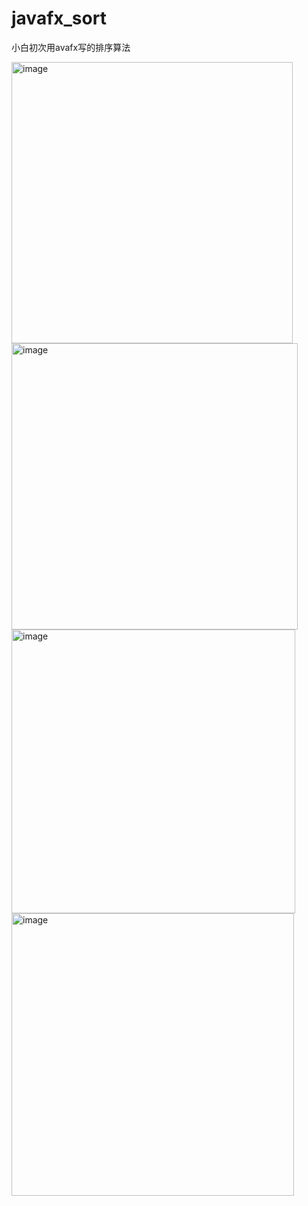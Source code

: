 # javafx_sort

小白初次用avafx写的排序算法

<img width="450" alt="image" src="https://user-images.githubusercontent.com/78899028/152916812-94c621fd-a22b-4e63-8c4a-c74952ba8368.png">

<img width="458" alt="image" src="https://user-images.githubusercontent.com/78899028/152916859-53477045-017b-45ce-8688-17845bb6fd81.png">

<img width="454" alt="image" src="https://user-images.githubusercontent.com/78899028/152916940-479f2ec1-98c0-4a2a-815e-9815d979e2f5.png">

<img width="452" alt="image" src="https://user-images.githubusercontent.com/78899028/152916979-44a6c407-67a5-448a-a1ed-cec64a26a2b8.png">
